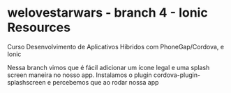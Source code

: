 # welovestarwars - branch 4 - Ionic Resources
Curso Desenvolvimento de Aplicativos Híbridos com PhoneGap/Cordova, e Ionic

Nessa branch vimos que é fácil adicionar um ícone legal e uma splash screen maneira no nosso app. Instalamos o plugin cordova-plugin-splashscreen e percebemos que ao rodar nossa app
